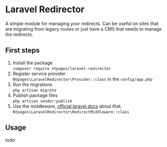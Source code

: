 # Laravel Redirector

A simple module for managing your redirects. Can be useful on sites that are migrating from legacy routes or just have a
CMS that needs to manage the redirects.

## First steps

1. Install the package\
   `composer require ntpages/laravel-redirector`
2. Register service provider\
   `Ntpages\LaravelRedirector\Provider::class` in the `config/app.php`
3. Run the migrations\
   `php artisan migrate`
4. Publish package files\
   `php artisan vendor:publish`
5. Use the middleware, [official laravel docs](https://laravel.com/docs/8.x/middleware) about that.\
   `Ntpages\LaravelRedirector\RedirectMiddleware::class`

## Usage

todo
